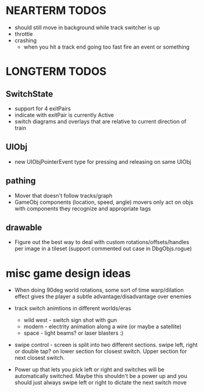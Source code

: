# NEARTERM TODOS

- should still move in background while track switcher is up
- throttle
- crashing
    - when you hit a track end going too fast fire an event or something

# LONGTERM TODOS

## SwitchState

- support for 4 exitPairs
- indicate with exitPair is currently Active
- switch diagrams and overlays that are relative to current direction of train

## UIObj

- new UIObjPointerEvent type for pressing and releasing on same UIObj

## pathing

- Mover that doesn't follow tracks/graph
- GameObj components (location, speed, angle) movers only act on objs with components they recognize and appropriate tags

## drawable

- Figure out the best way to deal with custom rotations/offsets/handles per image in a tileset (support commented out case in DbgObjs.rogue)


# misc game design ideas

- When doing 90deg world rotations, some sort of time warp/dilation effect gives the player a subtle advantage/disadvantage over enemies

- track switch animtions in different worlds/eras
    - wild west - switch sign shot with gun
    - modern - electrity animation along a wire (or maybe a satellite)
    - space - light beams? or laser blasters :)

- swipe control - screen is split into two different sections. swipe left, right or double tap? on lower section for closest switch. Upper section for next closest switch.
- Power up that lets you pick left or right and switches will be automatically switched. Maybe this shouldn't be a power up and you should just always swipe left or right to dictate the next switch move